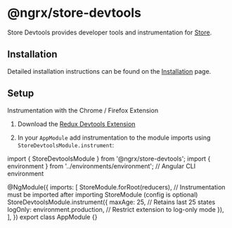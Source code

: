 # @ngrx/store-devtools

Store Devtools provides developer tools and instrumentation for [Store](guide/store).

## Installation 

Detailed installation instructions can be found on the [Installation](guide/store-devtools/install) page.

## Setup

Instrumentation with the Chrome / Firefox Extension

1.  Download the [Redux Devtools Extension](https://github.com/zalmoxisus/redux-devtools-extension/)

2.  In your `AppModule` add instrumentation to the module imports using `StoreDevtoolsModule.instrument`:

<code-example header="app.module.ts">
import { StoreDevtoolsModule } from '@ngrx/store-devtools';
import { environment } from '../environments/environment'; // Angular CLI environment

@NgModule({
  imports: [
    StoreModule.forRoot(reducers),
    // Instrumentation must be imported after importing StoreModule (config is optional)
    StoreDevtoolsModule.instrument({
      maxAge: 25, // Retains last 25 states
      logOnly: environment.production, // Restrict extension to log-only mode
    }),
  ],
})
export class AppModule {}
</code-example>
